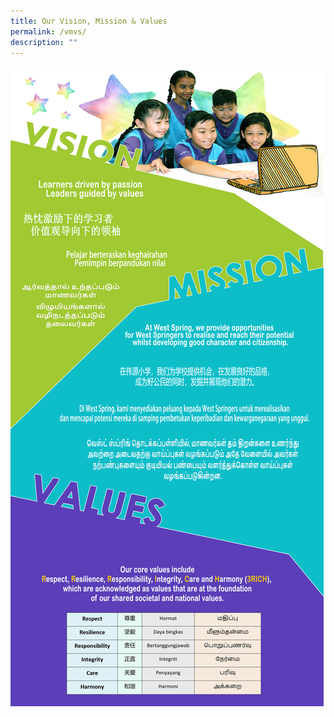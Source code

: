 ```yaml
---
title: Our Vision, Mission & Values
permalink: /vmvs/
description: ""
---
```

![](/images/vmv3ver2.png)